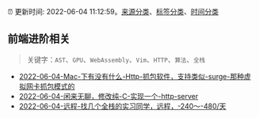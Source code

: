 :alarm_clock: 更新时间: 2022-06-04 11:12:59。[来源分类](../README.md)、[标签分类](../TAGS.md)、[时间分类](../TIMELINE.md)

## 前端进阶相关


> 关键字：`AST`、`GPU`、`WebAssembly`、`Vim`、`HTTP`、`算法`、`全栈`



- [2022-06-04-Mac-下有没有什么-Http-抓包软件，支持类似-surge-那种虚拟网卡抓包模式的](https://www.v2ex.com/t/857263) 
- [2022-06-04-闲来无聊，修改纯-C-实现一个-http-server](https://www.v2ex.com/t/857246) 
- [2022-06-04-远程-找几个全栈的实习同学，远程，-240～-480/天](https://www.v2ex.com/t/857235) 